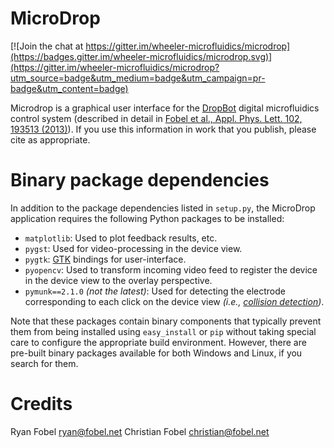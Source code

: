 MicroDrop
=========

[![Join the chat at https://gitter.im/wheeler-microfluidics/microdrop](https://badges.gitter.im/wheeler-microfluidics/microdrop.svg)](https://gitter.im/wheeler-microfluidics/microdrop?utm_source=badge&utm_medium=badge&utm_campaign=pr-badge&utm_content=badge)

Microdrop is a graphical user interface for the [DropBot][1] digital
microfluidics control system (described in detail in [Fobel et al., Appl. Phys.
Lett. 102, 193513 (2013)][2]). If you use this information in work that you
publish, please cite as appropriate.


Binary package dependencies
===========================

In addition to the package dependencies listed in `setup.py`, the MicroDrop
application requires the following Python packages to be installed:

 - `matplotlib`: Used to plot feedback results, etc.
 - `pygst`: Used for video-processing in the device view.
 - `pygtk`: [GTK][3] bindings for user-interface.
 - `pyopencv`: Used to transform incoming video feed to register the device in
   the device view to the overlay perspective.
 - `pymunk==2.1.0` _(*not* the latest)_: Used for detecting the electrode
   corresponding to each click on the device view
   _(i.e., [collision detection][4])_.

Note that these packages contain binary components that typically prevent them
from being installed using `easy_install` or `pip` without taking special care
to configure the appropriate build environment.  However, there are pre-built
binary packages available for both Windows and Linux, if you search for them.


[1]: http://microfluidics.utoronto.ca/microdrop
[2]: http://dx.doi.org/10.1063/1.4807118
[3]: http://www.pygtk.org/
[4]: http://chipmunk-physics.net/release/ChipmunkLatest-Docs/#CollisionDetection


Credits
=======

Ryan Fobel <ryan@fobel.net>
Christian Fobel <christian@fobel.net>
